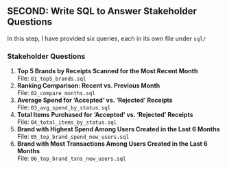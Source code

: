 ## SECOND: Write SQL to Answer Stakeholder Questions

In this step, I have provided six queries, each in its own file under `sql/`


### Stakeholder Questions

1. **Top 5 Brands by Receipts Scanned for the Most Recent Month**  
   File: `01_top5_brands.sql`  
2. **Ranking Comparison: Recent vs. Previous Month**  
   File: `02_compare_months.sql`  
3. **Average Spend for ‘Accepted’ vs. ‘Rejected’ Receipts**  
   File: `03_avg_spend_by_status.sql`  
4. **Total Items Purchased for ‘Accepted’ vs. ‘Rejected’ Receipts**  
   File: `04_total_items_by_status.sql`  
5. **Brand with Highest Spend Among Users Created in the Last 6 Months**  
   File: `05_top_brand_spend_new_users.sql`  
6. **Brand with Most Transactions Among Users Created in the Last 6 Months**  
   File: `06_top_brand_txns_new_users.sql`  
